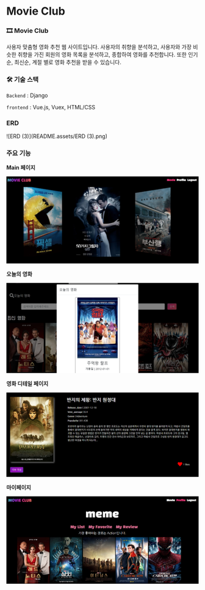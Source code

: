 # Movie Club

### 🎞 Movie Club

사용자 맞춤형 영화 추천 웹 사이트입니다. 사용자의 취향을 분석하고, 사용자와 가장 비슷한 취향을 가진 회원의 영화 목록을 분석하고, 종합하여 영화를 추천합니다. 또한 인기순, 최신순, 계절 별로 영화 추천을 받을 수 있습니다.



### 🛠 기술 스택

`Backend` : Django

`frontend` : Vue.js, Vuex, HTML/CSS



### ERD

![ERD (3)](README.assets/ERD (3).png)



### 주요 기능

**Main 페이지**

![index-16411037992901](README.assets/index-16411037992901.PNG)



**오늘의 영화**

![캡처](README.assets/캡처.PNG)



**영화 디테일 페이지**

![movie_detail](README.assets/movie_detail.PNG)



**마이페이지**

![profile](README.assets/profile.PNG)